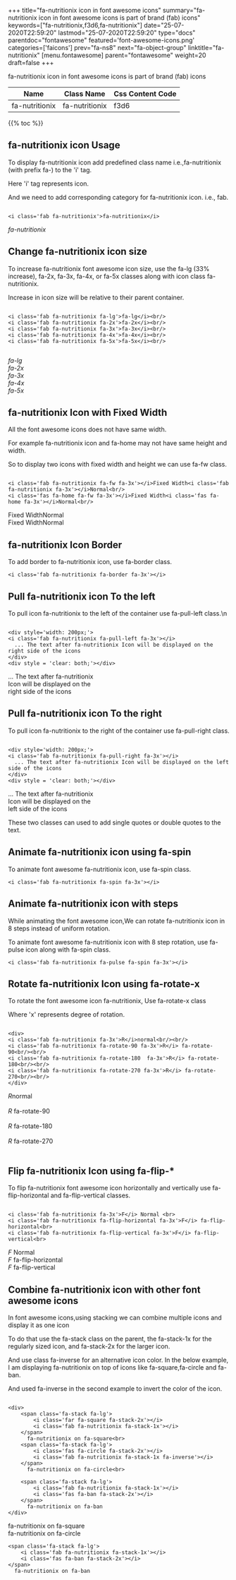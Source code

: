 +++
title="fa-nutritionix icon in font awesome icons"
summary="fa-nutritionix icon in font awesome icons is part of brand (fab) icons"
keywords=["fa-nutritionix,f3d6,fa-nutritionix"]
date="25-07-2020T22:59:20"
lastmod="25-07-2020T22:59:20"
type="docs"
parentdoc="fontawesome"
featured='font-awesome-icons.png'
categories=['faicons']
prev="fa-ns8"
next="fa-object-group"
linktitle="fa-nutritionix"
[menu.fontawesome]
parent="fontawesome"
weight=20
draft=false
+++


fa-nutritionix icon in font awesome icons is part of brand (fab) icons

<div class='table-responsive'><table class='table'><thead><tr><th>Name</th><th>Class Name</th><th>Css Content Code</th></tr></thead><tbody><tr><td>fa-nutritionix</td><td>fa-nutritionix</td><td>f3d6</td></tr></tbody></table></div>


{{% toc %}}


## fa-nutritionix icon Usage

To display fa-nutritionix icon add predefined class name i.e.,fa-nutritionix (with prefix fa-) to the 'i' tag.

Here 'i' tag represents icon.

And we need to add corresponding category for fa-nutritionix icon. i.e., fab.


```

<i class='fab fa-nutritionix'>fa-nutritionix</i>
```

<i class='fab fa-nutritionix'>fa-nutritionix</i>




## Change fa-nutritionix icon size
To increase fa-nutritionix font awesome icon size, use the fa-lg (33% increase), fa-2x, fa-3x, fa-4x, or fa-5x classes along with icon class fa-nutritionix.

Increase in icon size will be relative to their parent container. 

```

<i class='fab fa-nutritionix fa-lg'>fa-lg</i><br/>
<i class='fab fa-nutritionix fa-2x'>fa-2x</i><br/>
<i class='fab fa-nutritionix fa-3x'>fa-3x</i><br/>
<i class='fab fa-nutritionix fa-4x'>fa-4x</i><br/>
<i class='fab fa-nutritionix fa-5x'>fa-5x</i><br/>
            
```

<i class='fab fa-nutritionix fa-lg'>fa-lg</i><br/>
<i class='fab fa-nutritionix fa-2x'>fa-2x</i><br/>
<i class='fab fa-nutritionix fa-3x'>fa-3x</i><br/>
<i class='fab fa-nutritionix fa-4x'>fa-4x</i><br/>
<i class='fab fa-nutritionix fa-5x'>fa-5x</i><br/>
            



## fa-nutritionix Icon with Fixed Width 

All the font awesome icons does not have same width.

For example fa-nutritionix icon and fa-home may not have same height and width.

So to display two icons with fixed width and height we can use fa-fw class.


```

<i class='fab fa-nutritionix fa-fw fa-3x'></i>Fixed Width<i class='fab fa-nutritionix fa-3x'></i>Normal<br/>
<i class='fas fa-home fa-fw fa-3x'></i>Fixed Width<i class='fas fa-home fa-3x'></i>Normal<br/>
```

<i class='fab fa-nutritionix fa-fw fa-3x'></i>Fixed Width<i class='fab fa-nutritionix fa-3x'></i>Normal<br/>
<i class='fas fa-home fa-fw fa-3x'></i>Fixed Width<i class='fas fa-home fa-3x'></i>Normal<br/>



## fa-nutritionix Icon Border 

To add border to fa-nutritionix icon, use fa-border class.


```
<i class='fab fa-nutritionix fa-border fa-3x'></i>

```
<i class='fab fa-nutritionix fa-border fa-3x'></i>





## Pull fa-nutritionix icon To the left

To pull icon fa-nutritionix to the left of the container use fa-pull-left class.\n

```

<div style='width: 200px;'>
<i class='fab fa-nutritionix fa-pull-left fa-3x'></i>
  ... The text after fa-nutritionix Icon will be displayed on the right side of the icons
</div>
<div style = 'clear: both;'></div>
```

<div style='width: 200px;'>
<i class='fab fa-nutritionix fa-pull-left fa-3x'></i>
  ... The text after fa-nutritionix Icon will be displayed on the right side of the icons
</div>
<div style = 'clear: both;'></div>




## Pull fa-nutritionix icon To the right
To pull icon fa-nutritionix to the right of the container use fa-pull-right class.

```

<div style='width: 200px;'>
<i class='fab fa-nutritionix fa-pull-right fa-3x'></i>
  ... The text after fa-nutritionix Icon will be displayed on the left side of the icons
</div>
<div style = 'clear: both;'></div>
```

<div style='width: 200px;'>
<i class='fab fa-nutritionix fa-pull-right fa-3x'></i>
  ... The text after fa-nutritionix Icon will be displayed on the left side of the icons
</div>
<div style = 'clear: both;'></div>

These two classes can used to add single quotes or double quotes to the text.


## Animate fa-nutritionix icon using fa-spin
To animate font awesome fa-nutritionix icon, use fa-spin class.

```
<i class='fab fa-nutritionix fa-spin fa-3x'></i>
```
<i class='fab fa-nutritionix fa-spin fa-3x'></i>




## Animate fa-nutritionix icon with steps
While animating the font awesome icon,We can rotate fa-nutritionix icon in 8 steps instead of uniform rotation.

To animate font awesome fa-nutritionix icon with 8 step rotation, use fa-pulse icon along with fa-spin class.


```
<i class='fab fa-nutritionix fa-pulse fa-spin fa-3x'></i>

```
<i class='fab fa-nutritionix fa-pulse fa-spin fa-3x'></i>





## Rotate fa-nutritionix Icon using fa-rotate-x
To rotate the font awesome icon fa-nutritionix, Use fa-rotate-x class

Where 'x' represents degree of rotation.


```

<div>
<i class='fab fa-nutritionix fa-3x'>R</i>normal<br/><br/>
<i class='fab fa-nutritionix fa-rotate-90 fa-3x'>R</i> fa-rotate-90<br/><br/> 
<i class='fab fa-nutritionix fa-rotate-180  fa-3x'>R</i> fa-rotate-180<br/><br/> 
<i class='fab fa-nutritionix fa-rotate-270 fa-3x'>R</i> fa-rotate-270<br/><br/>
</div>
```

<div>
<i class='fab fa-nutritionix fa-3x'>R</i>normal<br/><br/>
<i class='fab fa-nutritionix fa-rotate-90 fa-3x'>R</i> fa-rotate-90<br/><br/> 
<i class='fab fa-nutritionix fa-rotate-180  fa-3x'>R</i> fa-rotate-180<br/><br/> 
<i class='fab fa-nutritionix fa-rotate-270 fa-3x'>R</i> fa-rotate-270<br/><br/>
</div>




## Flip fa-nutritionix Icon using fa-flip-*
To flip fa-nutritionix font awesome icon horizontally and vertically use fa-flip-horizontal and fa-flip-vertical classes. 

```

<i class='fab fa-nutritionix fa-3x'>F</i> Normal <br>
<i class='fab fa-nutritionix fa-flip-horizontal fa-3x'>F</i> fa-flip-horizontal<br>
<i class='fab fa-nutritionix fa-flip-vertical fa-3x'>F</i> fa-flip-vertical<br>
```

<i class='fab fa-nutritionix fa-3x'>F</i> Normal <br>
<i class='fab fa-nutritionix fa-flip-horizontal fa-3x'>F</i> fa-flip-horizontal<br>
<i class='fab fa-nutritionix fa-flip-vertical fa-3x'>F</i> fa-flip-vertical<br>




## Combine fa-nutritionix icon with other font awesome icons
In font awesome icons,using stacking we can combine multiple icons and display it as one icon 

To do that use the fa-stack class on the parent, the fa-stack-1x for the regularly sized icon, and fa-stack-2x for the larger icon.

And use class fa-inverse for an alternative icon color. 
In the below example, I am displaying fa-nutritionix on top of icons like fa-square,fa-circle and fa-ban.

And used fa-inverse in the second example to invert the color of the icon.

```

<div>
    <span class='fa-stack fa-lg'>
        <i class='far fa-square fa-stack-2x'></i>
        <i class='fab fa-nutritionix fa-stack-1x'></i>
    </span>
      fa-nutritionix on fa-square<br>
    <span class='fa-stack fa-lg'>
        <i class='fas fa-circle fa-stack-2x'></i>
        <i class='fab fa-nutritionix fa-stack-1x fa-inverse'></i>
    </span>
      fa-nutritionix on fa-circle<br>

    <span class='fa-stack fa-lg'>
        <i class='fab fa-nutritionix fa-stack-1x'></i>
        <i class='fas fa-ban fa-stack-2x'></i>
    </span>
      fa-nutritionix on fa-ban
</div>
```

<div>
    <span class='fa-stack fa-lg'>
        <i class='far fa-square fa-stack-2x'></i>
        <i class='fab fa-nutritionix fa-stack-1x'></i>
    </span>
      fa-nutritionix on fa-square<br>
    <span class='fa-stack fa-lg'>
        <i class='fas fa-circle fa-stack-2x'></i>
        <i class='fab fa-nutritionix fa-stack-1x fa-inverse'></i>
    </span>
      fa-nutritionix on fa-circle<br>

    <span class='fa-stack fa-lg'>
        <i class='fab fa-nutritionix fa-stack-1x'></i>
        <i class='fas fa-ban fa-stack-2x'></i>
    </span>
      fa-nutritionix on fa-ban
</div>






